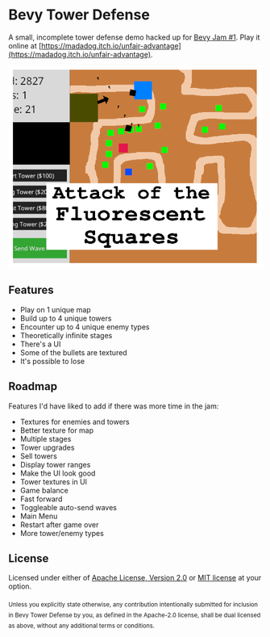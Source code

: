 # Bevy Tower Defense

A small, incomplete tower defense demo hacked up for [Bevy Jam #1](https://itch.io/jam/bevy-jam-1). Play it online at [https://madadog.itch.io/unfair-advantage](https://madadog.itch.io/unfair-advantage).

![Cover image](assets/game_cover.png)

## Features
* Play on 1 unique map
* Build up to 4 unique towers
* Encounter up to 4 unique enemy types
* Theoretically infinite stages
* There's a UI
* Some of the bullets are textured
* It's possible to lose

## Roadmap
Features I'd have liked to add if there was more time in the jam:
* Textures for enemies and towers
* Better texture for map
* Multiple stages
* Tower upgrades
* Sell towers
* Display tower ranges
* Make the UI look good
* Tower textures in UI
* Game balance
* Fast forward
* Toggleable auto-send waves
* Main Menu
* Restart after game over
* More tower/enemy types

## License

Licensed under either of [Apache License, Version
2.0](LICENSE-APACHE) or [MIT license](LICENSE-MIT) at your option.

<sub>
Unless you explicitly state otherwise, any contribution intentionally submitted for inclusion in Bevy Tower Defense by you, as defined in the Apache-2.0 license, shall be
dual licensed as above, without any additional terms or conditions.
</sub>